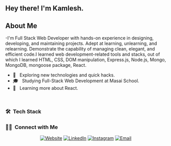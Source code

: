 <h2> Hey there! I'm Kamlesh.</h2>

## About Me
-I'm Full Stack Web Developer with hands-on experience in designing, developing, and maintaining projects. Adept at learning, unlearning, and relearning. 
Demonstrate the capability of managing clean, elegant, and efficient code.I learned web development-related tools and stacks, out of which I learned HTML, CSS, DOM manipulation, Express.js, Node.js, Mongo, MongoDB, mongoose package, React.
- 🤔 &nbsp; Exploring new technologies and quick hacks.
- 🎓 &nbsp; Studying Full-Stack Web Development at Masai School.
- 🌱 &nbsp; Learning more about React.
<br/>
<h3> 🛠 &nbsp;Tech Stack</h3>


<h3> 🤝🏻 &nbsp;Connect with Me </h3>
<p align="center">
<a href="https://www.adityavsingh.com/"><img alt="Website" src="https://img.shields.io/badge/Website-www.adityavsingh.com-blue?style=flat-square&logo=google-chrome"></a>
<a href="https://www.linkedin.com/in/AVS1508/"><img alt="LinkedIn" src="https://img.shields.io/badge/LinkedIn-Aditya%20Vikram%20Singh-blue?style=flat-square&logo=linkedin"></a>
<a href="https://www.instagram.com/adityavs_/"><img alt="Instagram" src="https://img.shields.io/badge/Instagram-adityavs__-blue?style=flat-square&logo=instagram"></a>
<a href="mailto:avsingh@umass.edu"><img alt="Email" src="https://img.shields.io/badge/Email-avsingh@umass.edu-blue?style=flat-square&logo=gmail"></a>
</p>
